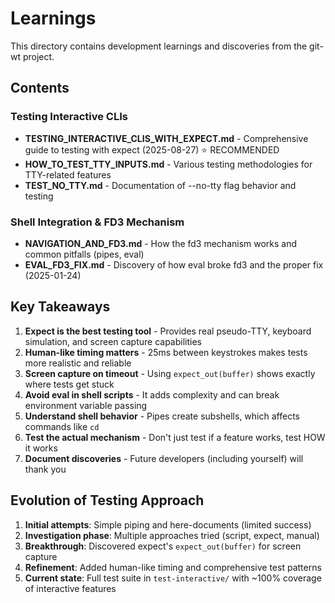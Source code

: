 # Learnings

This directory contains development learnings and discoveries from the git-wt project.

## Contents

### Testing Interactive CLIs
- **TESTING_INTERACTIVE_CLIS_WITH_EXPECT.md** - Comprehensive guide to testing with expect (2025-08-27) ⭐ RECOMMENDED
- **HOW_TO_TEST_TTY_INPUTS.md** - Various testing methodologies for TTY-related features
- **TEST_NO_TTY.md** - Documentation of --no-tty flag behavior and testing

### Shell Integration & FD3 Mechanism
- **NAVIGATION_AND_FD3.md** - How the fd3 mechanism works and common pitfalls (pipes, eval)
- **EVAL_FD3_FIX.md** - Discovery of how eval broke fd3 and the proper fix (2025-01-24)

## Key Takeaways

1. **Expect is the best testing tool** - Provides real pseudo-TTY, keyboard simulation, and screen capture capabilities
2. **Human-like timing matters** - 25ms between keystrokes makes tests more realistic and reliable
3. **Screen capture on timeout** - Using `expect_out(buffer)` shows exactly where tests get stuck
4. **Avoid eval in shell scripts** - It adds complexity and can break environment variable passing
5. **Understand shell behavior** - Pipes create subshells, which affects commands like `cd`
6. **Test the actual mechanism** - Don't just test if a feature works, test HOW it works
7. **Document discoveries** - Future developers (including yourself) will thank you

## Evolution of Testing Approach

1. **Initial attempts**: Simple piping and here-documents (limited success)
2. **Investigation phase**: Multiple approaches tried (script, expect, manual)
3. **Breakthrough**: Discovered expect's `expect_out(buffer)` for screen capture
4. **Refinement**: Added human-like timing and comprehensive test patterns
5. **Current state**: Full test suite in `test-interactive/` with ~100% coverage of interactive features